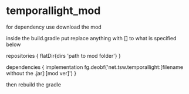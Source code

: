 # temporallight_mod
 for dependency use download the mod
 
 
 inside the build.gradle put replace anything with [] to what is specified below
 
 repositories {
  flatDir{dirs 'path to mod folder'}
 }
 
 
dependencies {
  implementation fg.deobf('net.tsw.temporallight:[filename without the .jar]:[mod ver]')
}

then rebuild the gradle

